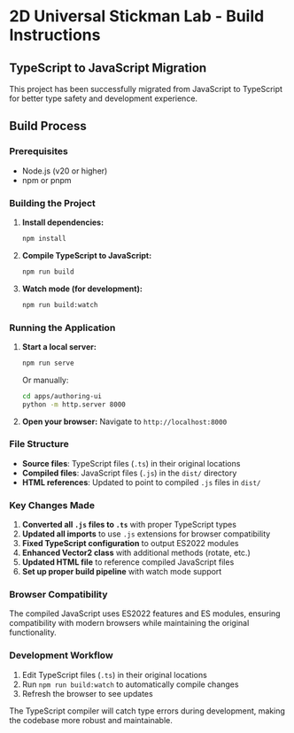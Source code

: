 # 2D Universal Stickman Lab - Build Instructions

## TypeScript to JavaScript Migration

This project has been successfully migrated from JavaScript to TypeScript for better type safety and development experience.

## Build Process

### Prerequisites
- Node.js (v20 or higher)
- npm or pnpm

### Building the Project

1. **Install dependencies:**
   ```bash
   npm install
   ```

2. **Compile TypeScript to JavaScript:**
   ```bash
   npm run build
   ```

3. **Watch mode (for development):**
   ```bash
   npm run build:watch
   ```

### Running the Application

1. **Start a local server:**
   ```bash
   npm run serve
   ```
   Or manually:
   ```bash
   cd apps/authoring-ui
   python -m http.server 8000
   ```

2. **Open your browser:**
   Navigate to `http://localhost:8000`

### File Structure

- **Source files**: TypeScript files (`.ts`) in their original locations
- **Compiled files**: JavaScript files (`.js`) in the `dist/` directory
- **HTML references**: Updated to point to compiled `.js` files in `dist/`

### Key Changes Made

1. **Converted all `.js` files to `.ts`** with proper TypeScript types
2. **Updated all imports** to use `.js` extensions for browser compatibility
3. **Fixed TypeScript configuration** to output ES2022 modules
4. **Enhanced Vector2 class** with additional methods (rotate, etc.)
5. **Updated HTML file** to reference compiled JavaScript files
6. **Set up proper build pipeline** with watch mode support

### Browser Compatibility

The compiled JavaScript uses ES2022 features and ES modules, ensuring compatibility with modern browsers while maintaining the original functionality.

### Development Workflow

1. Edit TypeScript files (`.ts`) in their original locations
2. Run `npm run build:watch` to automatically compile changes
3. Refresh the browser to see updates

The TypeScript compiler will catch type errors during development, making the codebase more robust and maintainable.
